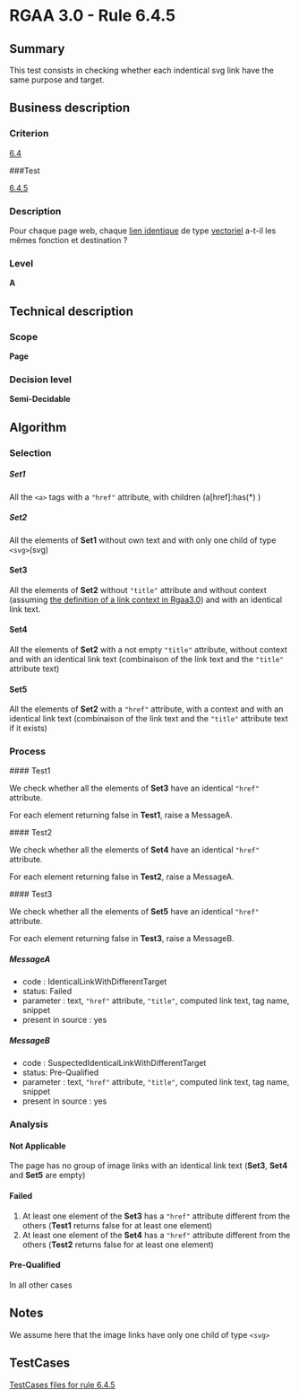# RGAA 3.0 -  Rule 6.4.5

## Summary

This test consists in checking whether each indentical svg link have the same purpose and target.

## Business description

### Criterion

[6.4](http://disic.github.io/rgaa_referentiel_en/RGAA3.0_Criteria_English_version_v1.html#crit-6-4)

###Test

[6.4.5](http://disic.github.io/rgaa_referentiel_en/RGAA3.0_Criteria_English_version_v1.html#test-6-4-5)

### Description

Pour chaque page web, chaque <a href="http://references.modernisation.gouv.fr/referentiel-technique-0#mLienIdentique">lien identique</a> de type <a href="http://references.modernisation.gouv.fr/referentiel-technique-0#mIntituleLien">vectoriel</a> a-t-il les m&ecirc;mes fonction et destination ?

### Level

**A**

## Technical description

### Scope

**Page**

### Decision level

**Semi-Decidable**

## Algorithm

### Selection

##### Set1

All the `<a>` tags with a `"href"` attribute, with children (a[href]:has(*) )

##### Set2

All the elements of **Set1** without own text and with only one child of type `<svg>`(svg)

#### Set3

All the elements of **Set2** without `"title"` attribute and without context (assuming [the definition of a link context in Rgaa3.0](http://disic.github.io/rgaa_referentiel_en/RGAA3.0_Glossary_English_version_v1.html#mContexteLien)) and with an identical link text.

#### Set4

All the elements of **Set2** with a not empty `"title"` attribute, without context and with an identical link text (combinaison of the link text and the `"title"` attribute text)

#### Set5

All the elements of **Set2** with a `"href"` attribute, with a context and with an identical link text (combinaison of the link text and the `"title"` attribute text if it exists)

### Process

#### Test1

We check whether all the elements of **Set3** have an identical `"href"` attribute.

For each element returning false in **Test1**, raise a MessageA.

#### Test2

We check whether all the elements of **Set4** have an identical `"href"` attribute.

For each element returning false in **Test2**, raise a MessageA.

#### Test3

We check whether all the elements of **Set5** have an identical `"href"` attribute.

For each element returning false in **Test3**, raise a MessageB.

##### MessageA

-  code : IdenticalLinkWithDifferentTarget
-  status: Failed
-  parameter : text, `"href"` attribute, `"title"`, computed link text, tag name, snippet
-  present in source : yes

##### MessageB

-  code : SuspectedIdenticalLinkWithDifferentTarget
-  status: Pre-Qualified
-  parameter : text, `"href"` attribute, `"title"`, computed link text, tag name, snippet
-  present in source : yes

### Analysis

#### Not Applicable 

The page has no group of image links with an identical link text (**Set3**, **Set4** and **Set5** are empty)

#### Failed

1.  At least one element of the **Set3** has a `"href"` attribute different from the others (**Test1** returns false for at least one element)
2.  At least one element of the **Set4** has a `"href"` attribute different from the others (**Test2** returns false for at least one element)

#### Pre-Qualified

In all other cases

## Notes

We assume here that the image links have only one child of type `<svg>`




##  TestCases 

[TestCases files for rule 6.4.5](https://github.com/Asqatasun/Asqatasun/tree/master/rules/rules-rgaa3.0/src/test/resources/testcases/rgaa30/Rgaa30Rule060405/) 


